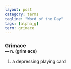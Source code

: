```yaml
---
layout: post
category: terms
tagline: "Word of the Day"
tags: [alpha_g]
term: grimace
---
```


<h3>Grimace<br/> <small>&mdash; n. (grim<span>&middot;</span>ace)</small></h3>
<p><ol><li>a depressing playing card</li>
</ol></p>
